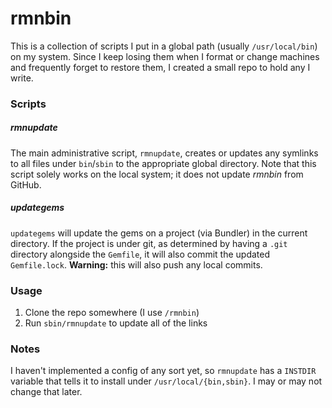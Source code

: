 # rmnbin

This is a collection of scripts I put in a global path (usually `/usr/local/bin`) on my system. Since I keep losing them when I format or change machines and frequently forget to restore them, I created a small repo to hold any I write.

### Scripts

##### rmnupdate

The main administrative script, `rmnupdate`, creates or updates any symlinks to all files under `bin`/`sbin` to the appropriate global directory. Note that this script solely works on the local system; it does not update *rmnbin* from GitHub.

##### updategems

`updategems` will update the gems on a project (via Bundler) in the current directory. If the project is under git, as determined by having a `.git` directory alongside the `Gemfile`, it will also commit the updated `Gemfile.lock`. **Warning:** this will also push any local commits.

### Usage

1. Clone the repo somewhere (I use `/rmnbin`)
2. Run `sbin/rmnupdate` to update all of the links

### Notes

I haven't implemented a config of any sort yet, so `rmnupdate` has a `INSTDIR` variable that tells it to install under `/usr/local/{bin,sbin}`. I may or may not change that later.